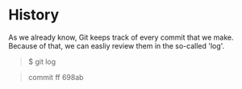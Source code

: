 # History
As we already know, Git keeps track of every commit that we make. Because of that, we can easliy review them in the so-called 'log'.

> $ git log

> commit ff 698ab 
